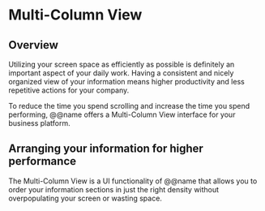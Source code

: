# Multi-Column View

## Overview

Utilizing your screen space as efficiently as possible is definitely an important aspect of your daily work. 
Having a consistent and nicely organized view of your information means higher productivity and less repetitive actions for your company.  

To reduce the time you spend scrolling and increase the time you spend performing, @@name offers a Multi-Column View interface for your business platform.  

## Arranging your information for higher performance

The Multi-Column View is a UI functionality of @@name that allows you to order your information sections in just the right density without overpopulating your screen or wasting space.  

